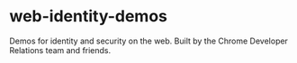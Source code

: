 # web-identity-demos

Demos for identity and security on the web. 
Built by the Chrome Developer Relations team and friends.
